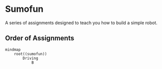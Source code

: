 # Sumofun

A series of assignments designed to teach you how to build a simple robot.

## Order of Assignments

```mermaid
mindmap
    root((sumofun))
        Driving
            B
```